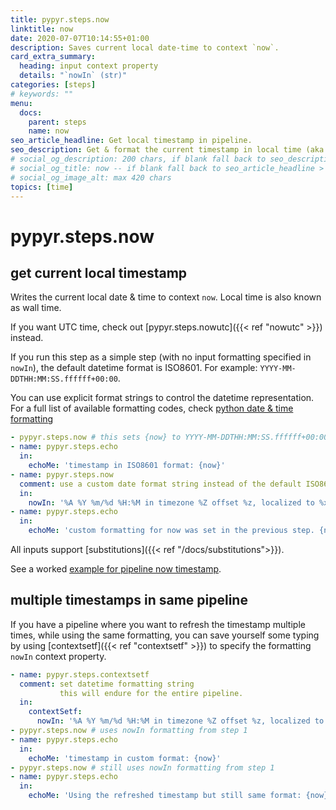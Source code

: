 ```yaml
---
title: pypyr.steps.now
linktitle: now
date: 2020-07-07T10:14:55+01:00
description: Saves current local date-time to context `now`.
card_extra_summary:
  heading: input context property
  details: "`nowIn` (str)"
categories: [steps]
# keywords: ""
menu:
  docs:
    parent: steps
    name: now
seo_article_headline: Get local timestamp in pipeline.
seo_description: Get & format the current timestamp in local time (aka wall time) during task-runner pipeline execution.
# social_og_description: 200 chars, if blank fall back to seo_description then description
# social_og_title: now -- if blank fall back to seo_article_headline > .Title. Max 70 chars
# social_og_image_alt: max 420 chars
topics: [time]
---
```

# pypyr.steps.now
## get current local timestamp
Writes the current local date & time to context `now`. Local time is also known 
as wall time.

If you want UTC time, check out [pypyr.steps.nowutc]({{< ref "nowutc" >}}) 
instead.

If you run this step as a simple step (with no input formatting specified in 
`nowIn`), the default datetime format is ISO8601. For example: 
`YYYY-MM-DDTHH:MM:SS.ffffff+00:00`.

You can use explicit format strings to control the datetime representation. For 
a full list of available formatting codes, check [python date & time formatting](https://docs.python.org/library/datetime.html#strftime-and-strptime-behavior)

```yaml
- pypyr.steps.now # this sets {now} to YYYY-MM-DDTHH:MM:SS.ffffff+00:00
- name: pypyr.steps.echo
  in:
    echoMe: 'timestamp in ISO8601 format: {now}'
- name: pypyr.steps.now
  comment: use a custom date format string instead of the default ISO8601
  in:
    nowIn: '%A %Y %m/%d %H:%M in timezone %Z offset %z, localized to %x'
- name: pypyr.steps.echo
  in:
    echoMe: 'custom formatting for now was set in the previous step. {now}'
```

All inputs support [substitutions]({{< ref "/docs/substitutions">}}).

See a worked [example for pipeline now timestamp](https://github.com/pypyr/pypyr-example/tree/master/pipelines/now.yaml).

## multiple timestamps in same pipeline
If you have a pipeline where you want to refresh the timestamp multiple times, 
while using the same formatting, you can save yourself some typing by using 
[contextsetf]({{< ref "contextsetf" >}}) to specify the formatting `nowIn`
context property.

```yaml
- name: pypyr.steps.contextsetf
  comment: set datetime formatting string
           this will endure for the entire pipeline.
  in:
    contextSetf:
      nowIn: '%A %Y %m/%d %H:%M in timezone %Z offset %z, localized to %x'
- pypyr.steps.now # uses nowIn formatting from step 1
- name: pypyr.steps.echo
  in:
    echoMe: 'timestamp in custom format: {now}'
- pypyr.steps.now # still uses nowIn formatting from step 1
- name: pypyr.steps.echo
  in:
    echoMe: 'Using the refreshed timestamp but still same format: {now}'
```